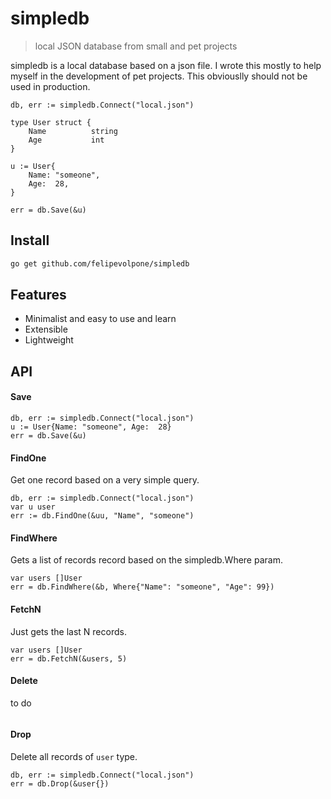 # simpledb

> local JSON database from small and pet projects

simpledb is a local database based on a json file. I wrote this mostly to help myself
in the development of pet projects. This obviouslly should not be used in production.

```golang
db, err := simpledb.Connect("local.json")

type User struct {
    Name          string
    Age           int
}

u := User{
    Name: "someone",
    Age:  28,
}

err = db.Save(&u)
```

## Install
```bash
go get github.com/felipevolpone/simpledb
```

## Features

- Minimalist and easy to use and learn
- Extensible
- Lightweight

## API

#### Save
```golang
db, err := simpledb.Connect("local.json")
u := User{Name: "someone", Age:  28}
err = db.Save(&u)
```

#### FindOne
Get one record based on a very simple query.

```golang
db, err := simpledb.Connect("local.json")
var u user
err := db.FindOne(&uu, "Name", "someone")
```

#### FindWhere
Gets a list of records record based on the simpledb.Where param.

```golang
var users []User
err = db.FindWhere(&b, Where{"Name": "someone", "Age": 99})
```

#### FetchN
Just gets the last N records.

```golang
var users []User
err = db.FetchN(&users, 5)
```

#### Delete
to do
```golang
```

#### Drop
Delete all records of `user` type.

```golang
db, err := simpledb.Connect("local.json")
err = db.Drop(&user{})
```
